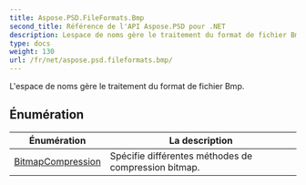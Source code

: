 ```yaml
---
title: Aspose.PSD.FileFormats.Bmp
second_title: Référence de l'API Aspose.PSD pour .NET
description: Lespace de noms gère le traitement du format de fichier Bmp.
type: docs
weight: 130
url: /fr/net/aspose.psd.fileformats.bmp/
---
```

L'espace de noms gère le traitement du format de fichier Bmp.

## Énumération

| Énumération | La description |
| --- | --- |
| [BitmapCompression](./bitmapcompression/) | Spécifie différentes méthodes de compression bitmap. |


